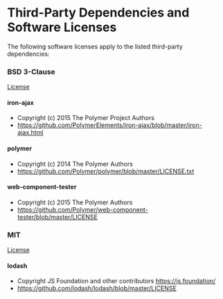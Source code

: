 # Third-Party Dependencies and Software Licenses

The following software licenses apply to the listed third-party dependencies:

### BSD 3-Clause

[License](https://github.com/DigElements/query-transformer/blob/master/THIRD-PARTY-LICENSES/BSD-3-CLAUSE)

#### iron-ajax
- Copyright (c) 2015 The Polymer Project Authors
- https://github.com/PolymerElements/iron-ajax/blob/master/iron-ajax.html

#### polymer
- Copyright (c) 2014 The Polymer Authors
- https://github.com/Polymer/polymer/blob/master/LICENSE.txt

#### web-component-tester
- Copyright (c) 2015 The Polymer Authors
- https://github.com/Polymer/web-component-tester/blob/master/LICENSE

### MIT

[License](https://github.com/DigElements/query-transformer/blob/master/THIRD-PARTY-LICENSES/MIT)

#### lodash
- Copyright JS Foundation and other contributors <https://js.foundation/>
- https://github.com/lodash/lodash/blob/master/LICENSE
